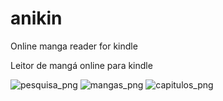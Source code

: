 # anikin
Online manga reader for kindle

Leitor de mangá online para kindle



![pesquisa_png](https://user-images.githubusercontent.com/35049559/153067303-f5b11c32-5010-44f3-bd46-da6ffc4e7707.png)
![mangas_png](https://user-images.githubusercontent.com/35049559/153067301-e0bd219b-e9b5-46e2-a044-98d1be1d9895.png)
![capitulos_png](https://user-images.githubusercontent.com/35049559/153067291-2ab1d63b-6a4a-4444-8856-5400efc42bd7.png)



